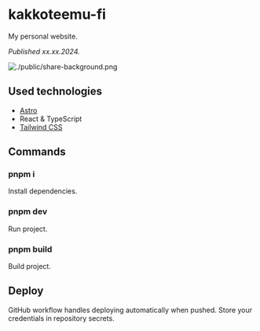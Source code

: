 # kakkoteemu-fi

My personal website.

_Published xx.xx.2024._

![./public/share-background.png]()

## Used technologies

- [Astro](https://astro.build/)
- React & TypeScript
- [Tailwind CSS](https://tailwindcss.com/)

## Commands

### pnpm i

Install dependencies.

### pnpm dev

Run project.

### pnpm build

Build project.

## Deploy

GitHub workflow handles deploying automatically when pushed. Store your credentials in repository secrets.
